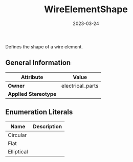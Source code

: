 ﻿---
title: WireElementShape
toc: false
type: specs
date: "2023-03-24"
draft: false
specification: VEC
version: 2.0.2
documentType: "Recommendation"
elementType: Class
classes:
  - WireElementShape
menu_name: vec-2.0.2
---
<p> Defines the shape of a wire element.      </p>

## General Information

| Attribute               | Value |
|-------------------------|-------|
| **Owner**               | electrical_parts |
| **Applied Stereotype**  |   |

## Enumeration Literals
| Name          | **Description** |
|---------------|-----------------|
| Circular |  |
| Flat |  |
| Elliptical |  |
